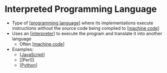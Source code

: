 # Interpreted Programming Language

- Type of [[programming language]] where its implementations execute instructions without the source code being compiled to [[machine code]]
- Uses an [[interpreter]] to execute the program and translate it into another language
  - Often [[machine code]]
- Examples:
  - [[JavaScript]]
  - [[Perl]]
  - [[Python]]

[//begin]: # "Autogenerated link references for markdown compatibility"
[programming language]: programming-language "Programming Language"
[machine code]: machine-code "Machine Code"
[interpreter]: interpreter "Interpreter"
[machine code]: machine-code "Machine Code"
[JavaScript]: javascript "JavaScript"
[Python]: python "Python"
[//end]: # "Autogenerated link references"
